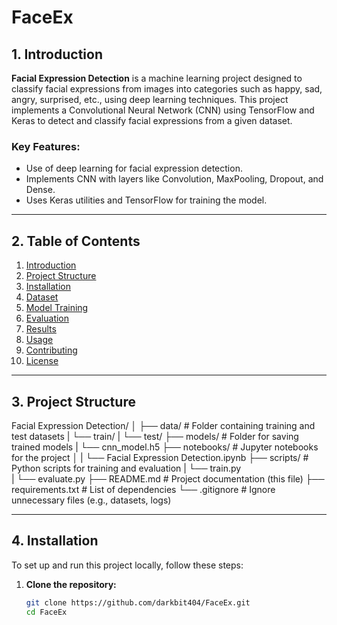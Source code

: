# FaceEx
## 1. Introduction

**Facial Expression Detection** is a machine learning project designed to classify facial expressions from images into categories such as happy, sad, angry, surprised, etc., using deep learning techniques. This project implements a Convolutional Neural Network (CNN) using TensorFlow and Keras to detect and classify facial expressions from a given dataset.

### Key Features:
- Use of deep learning for facial expression detection.
- Implements CNN with layers like Convolution, MaxPooling, Dropout, and Dense.
- Uses Keras utilities and TensorFlow for training the model.

---

## 2. Table of Contents

1. [Introduction](#1-introduction)
2. [Project Structure](#3-project-structure)
3. [Installation](#4-installation)
4. [Dataset](#5-dataset)
5. [Model Training](#6-model-training)
6. [Evaluation](#7-evaluation)
7. [Results](#8-results)
8. [Usage](#9-usage)
9. [Contributing](#10-contributing)
10. [License](#11-license)

---

## 3. Project Structure

Facial Expression Detection/ 
│ 
├── data/ # Folder containing training and test datasets 
|  └── train/ 
|  └── test/ 
├── models/ # Folder for saving trained models 
|  └── cnn_model.h5 
├── notebooks/ # Jupyter notebooks for the project │
|  └── Facial Expression Detection.ipynb 
├── scripts/ # Python scripts for training and evaluation 
|  └── train.py  
|  └── evaluate.py 
├── README.md # Project documentation (this file) 
├── requirements.txt # List of dependencies 
   └── .gitignore # Ignore unnecessary files (e.g., datasets, logs)

---

## 4. Installation

To set up and run this project locally, follow these steps:

1. **Clone the repository:**
   ```bash
   git clone https://github.com/darkbit404/FaceEx.git
   cd FaceEx
